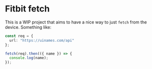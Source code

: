 # Fitbit fetch

This is a WIP project that aims to have a nice way to just `fetch` from the device.
Something like:
```typescript
const req = {
  url: "https://uinames.com/api"
};

fetch(req).then(({ name }) => {
  console.log(name);
});
```
